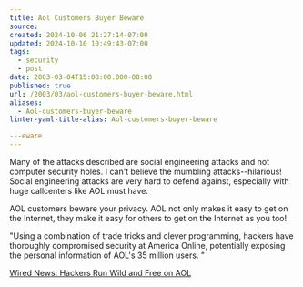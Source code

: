 ```yaml
---
title: Aol Customers Buyer Beware
source: 
created: 2024-10-06 21:27:14-07:00
updated: 2024-10-10 10:49:43-07:00
tags:
  - security
  - post
date: 2003-03-04T15:08:00.000-08:00
published: true
url: /2003/03/aol-customers-buyer-beware.html
aliases:
  - Aol-customers-buyer-beware
linter-yaml-title-alias: Aol-customers-buyer-beware

---eware
---
```



Many of the attacks described are social engineering attacks and not computer security holes. I can't believe the mumbling attacks--hilarious! Social engineering attacks are very hard to defend against, especially with huge callcenters like AOL must have.  
  
AOL customers beware your privacy. AOL not only makes it easy to get on the Internet, they make it easy for others to get on the Internet as you too!  
  
"Using a combination of trade tricks and clever programming, hackers have thoroughly compromised security at America Online, potentially exposing the personal information of AOL's 35 million users. "  
  
[Wired News: Hackers Run Wild and Free on AOL](http://www.wired.com/news/infostructure/0,1377,57753,00.html?tw=wn_ascii "Wired News: Hackers Run Wild and Free on AOL")